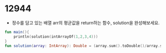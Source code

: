 # 12944

- 정수를 담고 있는 배열 arr의 평균값을 return하는 함수, solution을 완성해보세요.

```kotlin
fun main(){
    println(solution(intArrayOf(1,2,3,4)))
}
fun solution(array: IntArray): Double = (array.sum().toDouble()/array.size)
```

